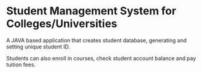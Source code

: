 # Student Management System for Colleges/Universities

A JAVA based application that creates student database, generating and setting unique student ID.

Students can also enroll in courses, check student account balance and pay tuition fees. 
